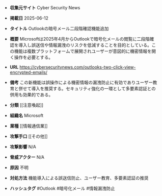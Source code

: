 - **収集元サイト**
Cyber Security News

- **掲載日**
2025-06-12

- **タイトル**
Outlookの暗号メール二段階確認機能追加

- **概要**
Microsoftは2025年4月からOutlookで暗号化メールの閲覧に二段階確認を導入し誤送信や情報漏洩のリスクを低減することを目的としている。この機能は複数プラットフォームで展開されユーザーが意図的に機密情報を開く操作を必要とする。

- **URL**
https://cybersecuritynews.com/outlooks-two-click-view-encrypted-emails/

- **備考**
この新機能は誤操作による機密情報の漏洩防止に有効でありユーザー教育と併せて導入を推奨する。セキュリティ強化の一環として多要素認証との併用も効果的である。

- **分類**
[[注意喚起]]

- **組織名**
Microsoft

- **業種**
[[情報通信業]]

- **攻撃手口**
[[その他]]

- **攻撃影響**
N/A

- **脅威アクター**
N/A

- **原因**
不明

- **対処方法**
機能導入による誤送信防止、ユーザー教育、多要素認証の推奨

- **ハッシュタグ**
#Outlook #暗号化メール #情報漏洩防止
